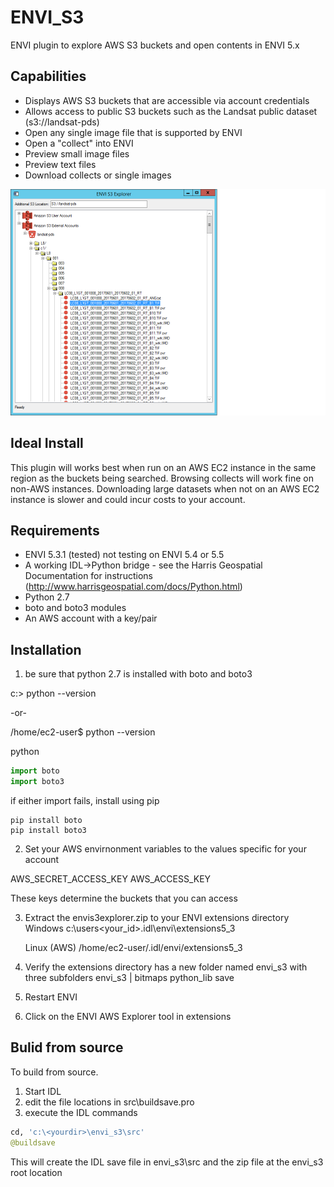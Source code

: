 # ENVI_S3
ENVI plugin to explore AWS S3 buckets and open contents in ENVI 5.x

## Capabilities
- Displays AWS S3 buckets that are accessible via account credentials
- Allows access to public S3 buckets such as the Landsat public dataset (s3://landsat-pds)
- Open any single image file that is supported by ENVI 
- Open a "collect" into ENVI
- Preview small image files 
- Preview text files
- Download collects or single images

![Alt text](https://github.com/blegeer/ENVI_S3/blob/master/screenshots/ENVIS3ExplorerScreenshot.png "Explorer Screenshot")

## Ideal Install
This plugin will works best when run on an AWS EC2 instance in the same region as the buckets being searched. Browsing collects will work fine on non-AWS instances. Downloading large datasets when not on an AWS EC2 instance is slower and could incur costs to your account.  

## Requirements
- ENVI 5.3.1 (tested) not testing on ENVI 5.4 or 5.5
- A working IDL->Python bridge - see the Harris Geospatial Documentation for instructions (http://www.harrisgeospatial.com/docs/Python.html)
- Python 2.7
- boto and boto3 modules
- An AWS account with a key/pair

## Installation
1. be sure that python 2.7 is installed with boto and boto3

  c:\> python --version
  
  -or-
  
  /home/ec2-user$ python --version
  
 python
 
 ```python
 import boto
 import boto3
 ```
 
   if either import fails, install using pip
   ```
   pip install boto
   pip install boto3
   ```
   
2. Set your AWS envirnonment variables to the values specific for your account

AWS_SECRET_ACCESS_KEY
AWS_ACCESS_KEY

These keys determine the buckets that you can access

3. Extract the envis3explorer.zip to your ENVI extensions directory
   Windows 
   c:\users\<your_id>\.idl\envi\extensions5_3
   
   Linux (AWS)
   /home/ec2-user/.idl/envi/extensions5_3
   
4. Verify the extensions directory has a new folder named envi_s3 with three subfolders
    envi_s3
      |
      bitmaps
      python_lib
      save
      
5. Restart ENVI
6. Click on the ENVI AWS Explorer tool in extensions

## Bulid from source
To build from source. 
1. Start IDL 
2. edit the file locations in src\buildsave.pro
3. execute the IDL commands
```python
cd, 'c:\<yourdir>\envi_s3\src'
@buildsave
```

This will create the IDL save file in envi_s3\src and the zip file at the envi_s3 root location




   



